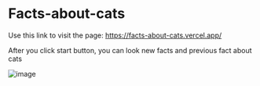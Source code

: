 # Facts-about-cats

Use this link to visit the page: https://facts-about-cats.vercel.app/

After you click start button, you can look new facts and previous fact about cats


![image](https://github.com/Mursel05/Facts-about-cats/assets/134983247/d518307b-c5ac-4e3a-92a1-22a473471017)
